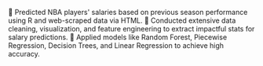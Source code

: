  Predicted NBA players' salaries based on previous season performance using R and web-scraped data via HTML.
 Conducted extensive data cleaning, visualization, and feature engineering to extract impactful stats for salary predictions.
 Applied models like Random Forest, Piecewise Regression, Decision Trees, and Linear Regression to achieve high accuracy.

